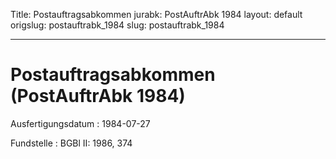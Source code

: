 Title: Postauftragsabkommen
jurabk: PostAuftrAbk 1984
layout: default
origslug: postauftrabk_1984
slug: postauftrabk_1984

---

# Postauftragsabkommen (PostAuftrAbk 1984)

Ausfertigungsdatum
:   1984-07-27

Fundstelle
:   BGBl II: 1986, 374

